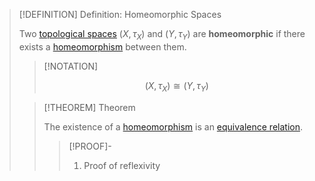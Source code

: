 >[!DEFINITION] Definition: Homeomorphic Spaces
>
>Two [topological spaces](../Topological%20Space.md) $(X, \tau_X)$ and $(Y, \tau_Y)$ are **homeomorphic** if there exists a [homeomorphism](Homeomorphism.md) between them.
>
>>[!NOTATION]
>>
>>$$(X, \tau_X) \cong (Y, \tau_Y)$$
>>
>
>>[!THEOREM] Theorem
>>
>>The existence of a [homeomorphism](Homeomorphism.md) is an [equivalence relation](../../Set%20Theory/Relations/Equivalence%20Relation.md).
>>
>>>[!PROOF]-
>>>
>>>1. Proof of reflexivity
>>>
>>>
>>
>